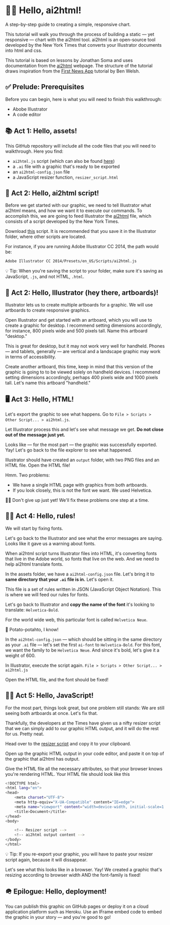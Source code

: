 # 👋🏽 Hello, ai2html!

A step-by-step guide to creating a simple, responsive chart.

This tutorial will walk you through the process of building a static — yet responsive — chart with the ai2html tool. ai2html is an open-source tool developed by the New York Times that converts your Illustrator documents into html and css.

This tutorial is based on lessons by Jonathan Soma and uses documentation from the [ai2html](http://ai2html.org/) webpage. The structure of the tutorial draws inspiration from the [First News App](https://first-news-app.readthedocs.io/en/latest/#) tutorial by Ben Welsh.

## ✅ Prelude: Prerequisites
Before you can begin, here is what you will need to finish this walkthrough:
- Abobe Illustrator
- A code editor

## 📚 Act 1: Hello, assets!
This GitHub repository will include all the code files that you will need to walkthrough. Here you find:
- `ai2html.js` script (which can also be found [here](https://raw.githubusercontent.com/newsdev/ai2html/master/ai2html.js))
- a `.ai` file with a graphic that's ready to be exported
- an `ai2html-config.json` file
- a JavaScript resizer function, `resizer_script.html`

## 👀 Act 2: Hello, ai2html script!
Before we get started with our graphic, we need to tell Illustrator what ai2html means, and how we want it to execute our commands. To accomplish this, we are going to feed Illustrator the [ai2html](assets/ai2html.js) file, which consists of a script developed by the New York Times.

Download [this](assets/ai2html.js) script. It is recommended that you save it in the Illustrator folder, where other scripts are located.

For instance, if you are running Adobe Illustrator CC 2014, the path would be:
```bash
Adobe Illustrator CC 2014/Presets/en_US/Scripts/ai2html.js
```

💡 Tip: When you're saving the script to your folder, make sure it's saving as JavaScript, `.js`, and not HTML, `.html`.

## 🎨 Act 2: Hello, Illustrator (hey there, artboards)!
Illustrator lets us to create multiple artboards for a graphic. We will use artboards to create responsive graphics. 

Open Illustrator and get started with an artboard, which you will use to create a graphic for desktop. I recommend setting dimensions accordingly, for instance, 800 pixels wide and 500 pixels tall. Name this artboard "desktop."

This is great for desktop, but it may not work very well for handheld. Phones — and tablets, generally — are vertical and a landscape graphic may work in terms of accessibility. 

Create another artboard, this time, keep in mind that this version of the graphic is going to to be viewed solely on handheld devices. I recommend setting dimensions accordingly, perhaps 400 pixels wide and 1000 pixels tall. Let's name this artboard "handheld."


## 🖥 Act 3: Hello, HTML!

Let's export the graphic to see what happens. Go to `File > Scripts > Other Script... > ai2html.js`.

Let Illustrator process this and let's see what message we get. **Do not close out of the message just yet.**

Looks like — for the most part — the graphic was successfully exported. Yay! Let's go back to the file explorer to see what happened. 

Illustrator should have created an `output` folder, with two PNG files and an HTML file. Open the HTML file!

Hmm. Two problems:
- We have a single HTML page with graphics from both artboards.
- If you look closely, this is not the font we want. We used Helvetica.

💪🏽 Don't give up just yet! We'll fix these problems one step at a time.

## 👮🏽 Act 4: Hello, rules!
We will start by fixing fonts.

Let's go back to the Illustrator and see what the error messages are saying. Looks like it gave us a warning about fonts.

When ai2html script turns Illustrator files into HTML, it's converting fonts that live in the Adobe world, so fonts that live on the web. And we need to help ai2html translate fonts.

In the assets folder, we have a `ai2html-config.json` file. Let's bring it to **same directory that your `.ai` file is in.** Let's open it.

This file is a set of rules written in JSON (JavaScript Object Notation). This is where we will feed our rules for fonts.

Let's go back to Illustrator and **copy the name of the font** it's looking to translate: `Helvetica-Bold`.

For the world wide web, this particular font is called `Helvetica Neue`.

🥔 Potato-potahto, I know!

In the `ai2html-config.json` — which should be sitting in the same directory as your `.ai` file — let's set the first `ai-font` to `Helvetica-Bold`. For this font, we want the family to be `Helvetica Neue`. And since it's bold, let's give it a weight of 600.

In Illustrator, execute the script again. `File > Scripts > Other Script... > ai2html.js`

Open the HTML file, and the font should be fixed!


## 👨‍💻 Act 5: Hello, JavaScript! 
For the most part, things look great, but one problem still stands: We are still seeing both artboards at once. Let's fix that.

Thankfully, the developers at the Times have given us a nifty resizer script that we can simply add to our graphic HTML output, and it will do the rest for us. Pretty neat.

Head over to the [resizer script](assets/resizer_script.html) and copy it to your clipboard.

Open up the graphic HTML output in your code editor, and paste it on top of the graphic that ai2html has output.

Give the HTML file all the necessary attributes, so that your browser knows you're rendering HTML. Your HTML file should look like this
```bash
<!DOCTYPE html>
<html lang="en">
<head>
    <meta charset="UTF-8">
    <meta http-equiv="X-UA-Compatible" content="IE=edge">
    <meta name="viewport" content="width=device-width, initial-scale=1.0">
    <title>Document</title>
</head>
<body>

    <!-- Resizer script -->
    <!-- ai2html output content -->
</body>
</html>
```

💡 Tip: If you re-export your graphic, you will have to paste your resizer script again, because it will dissappear. 

Let's see what this looks like in a browser. Yay! We created a graphic that's resizing according to browser width AND the font-family is fixed!

## 🪖 Epilogue: Hello, deployment!
You can publish this graphic on GitHub pages or deploy it on a cloud application platform such as Heroku. Use an IFrame embed code to embed the graphic in your story — and you're good to go!
